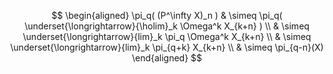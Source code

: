 $$
  \begin{aligned}
    \pi_q( (P^\infty X)_n )
    & 
    \simeq
    \pi_q( \underset{\longrightarrow}{\holim}_k \Omega^k X_{k+n} )  
    \\
    & \simeq
    \underset{\longrightarrow}{lim}_k \pi_q \Omega^k X_{k+n}
    \\
    & \simeq
    \underset{\longrightarrow}{lim}_k \pi_{q+k} X_{k+n}
    \\
    & \simeq
    \pi_{q-n}(X)
  \end{aligned}
$$
